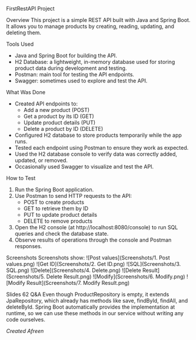 FirstRestAPI Project

Overview
This project is a simple REST API built with Java and Spring Boot. It allows you to manage products by creating, reading, updating, and deleting them.

Tools Used
- Java and Spring Boot for building the API.
- H2 Database: a lightweight, in-memory database used for storing product data during development and testing.
- Postman: main tool for testing the API endpoints.
- Swagger: sometimes used to explore and test the API.

What Was Done
- Created API endpoints to:
  - Add a new product (POST)
  - Get a product by its ID (GET)
  - Update product details (PUT)
  - Delete a product by ID (DELETE)
- Configured H2 database to store products temporarily while the app runs.
- Tested each endpoint using Postman to ensure they work as expected.
- Used the H2 database console to verify data was correctly added, updated, or removed.
- Occasionally used Swagger to visualize and test the API.

How to Test
1. Run the Spring Boot application.
2. Use Postman to send HTTP requests to the API:
   - POST to create products
   - GET to retrieve them by ID
   - PUT to update product details
   - DELETE to remove products
3. Open the H2 console (at http://localhost:8080/console) to run SQL queries and check the database state.
4. Observe results of operations through the console and Postman responses.

Screenshots
Screenshots show:
![Post values](Screenshots/1. Post values.png)
![Get ID](Screenshots/2. Get ID.png)
![SQL](Screenshots/3. SQL.png)
![Delete](Screenshots/4. Delete.png)
![Delete Result](Screenshots/5. Delete Result.png)
![Modify](Screenshots/6. Modify.png)
![Modify Result](Screenshots/7. Modify Result.png)

Slides 62 Q&A
Even though ProductRepository is empty, it extends JpaRepository, which already has methods like save, findById, findAll, and deleteById. Spring Boot automatically provides the implementation at runtime, so we can use these methods in our service without writing any code ourselves.

*Created Afreen*
